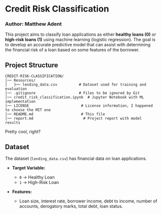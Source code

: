 # Credit Risk Classification
### Author: Matthew Adent

This project aims to classify loan applications as either **healthy loans (0)** or **high-risk loans (1)** using machine learning (logistic regression). The goal is to develop an accurate predictive model that can assist with determining the financial risk of a loan based on some features of the borrower.

## Project Structure
```
CREDIT-RISK-CLASSIFICATION/
│── Resources/
│   ├── lending_data.csv          # Dataset used for training and evaluation
│── .gitignore                    # Files to be ignored by Git
│── credit_risk_classification.ipynb  # Jupyter Notebook with ML implementation
│── LICENSE                        # License information, I happened to choose the MIT one
│── README.md                      # This file
│── report.md                       # Project report with model results
```

Pretty cool, right?

## Dataset
The dataset (`lending_data.csv`) has financial data on loan applications.

- **Target Variable:**  
  - `0` → Healthy Loan  
  - `1` → High-Risk Loan  

- **Features:**  
  - Loan size, interest rate, borrower income, debt to income, number of accounts, derogatory marks, total debt, loan status.
